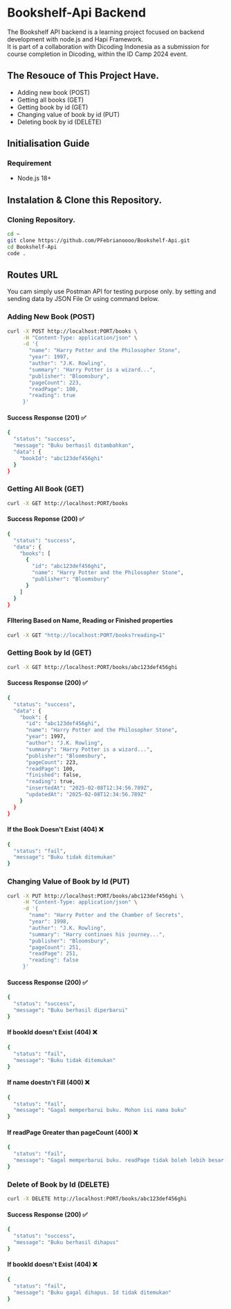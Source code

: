 # Bookshelf-Api Backend
The Bookshelf API backend is a learning project focused on backend development with node.js and Hapi Framework.\
It is part of a collaboration with Dicoding Indonesia as a submission for course completion in Dicoding, within the ID Camp 2024 event.

## The Resouce of This Project Have.
- Adding new book (POST)
- Getting all books (GET)
- Getting book by id (GET)
- Changing value of book by id (PUT)
- Deleting book by id (DELETE)

## Initialisation Guide
### Requirement
- Node.js 18+

## Instalation & Clone this Repository.
### Cloning Repository.
```bash
cd ~
git clone https://github.com/PFebrianoooo/Bookshelf-Api.git
cd Bookshelf-Api
code .
```
## Routes URL
You cam simply use Postman API for testing purpose only. by setting and sending data by JSON File Or using command below.
### Adding New Book (POST)
```bash
curl -X POST http://localhost:PORT/books \
     -H "Content-Type: application/json" \
     -d '{
       "name": "Harry Potter and the Philosopher Stone",
       "year": 1997,
       "author": "J.K. Rowling",
       "summary": "Harry Potter is a wizard...",
       "publisher": "Bloomsbury",
       "pageCount": 223,
       "readPage": 100,
       "reading": true
     }'
```
#### Success Response (201) ✅
```bash 
{
  "status": "success",
  "message": "Buku berhasil ditambahkan",
  "data": {
    "bookId": "abc123def456ghi"
  }
}
```

### Getting All Book (GET)
```bash
curl -X GET http://localhost:PORT/books
```
#### Success Reponse (200) ✅
```bash
{
  "status": "success",
  "data": {
    "books": [
      {
        "id": "abc123def456ghi",
        "name": "Harry Potter and the Philosopher Stone",
        "publisher": "Bloomsbury"
      }
    ]
  }
}
```
#### FIltering Based on Name, Reading or Finished properties
```bash
curl -X GET "http://localhost:PORT/books?reading=1"
```

### Getting Book by Id (GET)
```bash
curl -X GET http://localhost:PORT/books/abc123def456ghi
```
#### Success Response (200) ✅
```bash
{
  "status": "success",
  "data": {
    "book": {
      "id": "abc123def456ghi",
      "name": "Harry Potter and the Philosopher Stone",
      "year": 1997,
      "author": "J.K. Rowling",
      "summary": "Harry Potter is a wizard...",
      "publisher": "Bloomsbury",
      "pageCount": 223,
      "readPage": 100,
      "finished": false,
      "reading": true,
      "insertedAt": "2025-02-08T12:34:56.789Z",
      "updatedAt": "2025-02-08T12:34:56.789Z"
    }
  }
}
```
#### If the Book Doesn't Exist (404) ❌
```bash
{
  "status": "fail",
  "message": "Buku tidak ditemukan"
}
```

### Changing Value of Book by Id (PUT)
```bash
curl -X PUT http://localhost:PORT/books/abc123def456ghi \
     -H "Content-Type: application/json" \
     -d '{
       "name": "Harry Potter and the Chamber of Secrets",
       "year": 1998,
       "author": "J.K. Rowling",
       "summary": "Harry continues his journey...",
       "publisher": "Bloomsbury",
       "pageCount": 251,
       "readPage": 251,
       "reading": false
     }'
```
#### Success Response (200) ✅
```bash
{
  "status": "success",
  "message": "Buku berhasil diperbarui"
}
```
#### If bookId doesn't Exist (404) ❌
```bash
{
  "status": "fail",
  "message": "Buku tidak ditemukan"
}
```
#### If name doestn't Fill (400) ❌
```bash
{
  "status": "fail",
  "message": "Gagal memperbarui buku. Mohon isi nama buku"
}
```
#### If readPage Greater than pageCount (400) ❌
```bash
{
  "status": "fail",
  "message": "Gagal memperbarui buku. readPage tidak boleh lebih besar dari pageCount"
}
```

### Delete of Book by Id (DELETE)
```bash
curl -X DELETE http://localhost:PORT/books/abc123def456ghi
```
#### Success Response (200) ✅
```bash
{
  "status": "success",
  "message": "Buku berhasil dihapus"
}
```
#### If bookId doesn't Exist (404) ❌
```bash
{
  "status": "fail",
  "message": "Buku gagal dihapus. Id tidak ditemukan"
}
```
